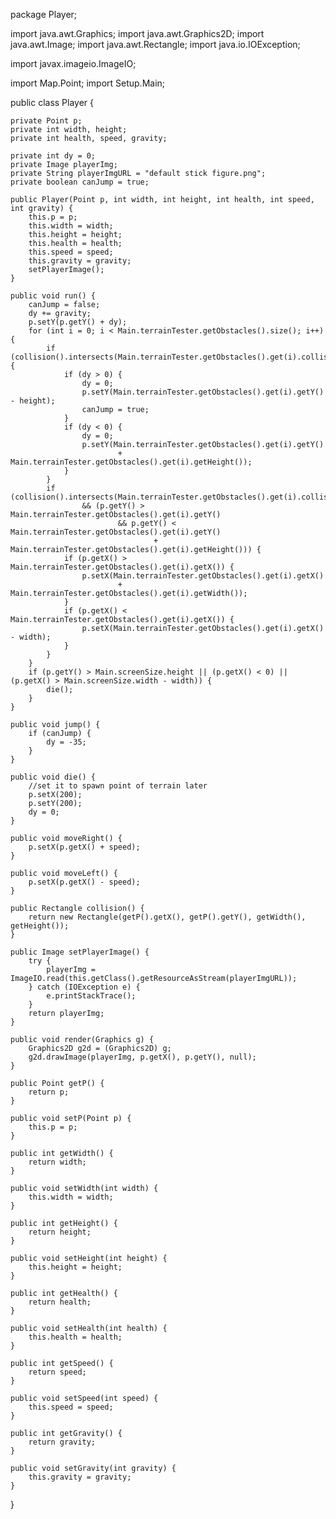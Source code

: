 package Player;

import java.awt.Graphics;
import java.awt.Graphics2D;
import java.awt.Image;
import java.awt.Rectangle;
import java.io.IOException;

import javax.imageio.ImageIO;

import Map.Point;
import Setup.Main;

public class Player {

	private Point p;
	private int width, height;
	private int health, speed, gravity;

	private int dy = 0;
	private Image playerImg;
	private String playerImgURL = "default stick figure.png";
	private boolean canJump = true;

	public Player(Point p, int width, int height, int health, int speed, int gravity) {
		this.p = p;
		this.width = width;
		this.height = height;
		this.health = health;
		this.speed = speed;
		this.gravity = gravity;
		setPlayerImage();
	}

	public void run() {
		canJump = false;
		dy += gravity;
		p.setY(p.getY() + dy);
		for (int i = 0; i < Main.terrainTester.getObstacles().size(); i++) {
			if (collision().intersects(Main.terrainTester.getObstacles().get(i).collision())) {
				if (dy > 0) {
					dy = 0;
					p.setY(Main.terrainTester.getObstacles().get(i).getY() - height);
					canJump = true;
				}
				if (dy < 0) {
					dy = 0;
					p.setY(Main.terrainTester.getObstacles().get(i).getY()
							+ Main.terrainTester.getObstacles().get(i).getHeight());
				}
			}
			if (collision().intersects(Main.terrainTester.getObstacles().get(i).collision())
					&& (p.getY() > Main.terrainTester.getObstacles().get(i).getY()
							&& p.getY() < Main.terrainTester.getObstacles().get(i).getY()
									+ Main.terrainTester.getObstacles().get(i).getHeight())) {
				if (p.getX() > Main.terrainTester.getObstacles().get(i).getX()) {
					p.setX(Main.terrainTester.getObstacles().get(i).getX()
							+ Main.terrainTester.getObstacles().get(i).getWidth());
				}
				if (p.getX() < Main.terrainTester.getObstacles().get(i).getX()) {
					p.setX(Main.terrainTester.getObstacles().get(i).getX() - width);
				}
			}
		}
		if (p.getY() > Main.screenSize.height || (p.getX() < 0) || (p.getX() > Main.screenSize.width - width)) {
			die();
		}
	}

	public void jump() {
		if (canJump) {
			dy = -35;
		}
	}

	public void die() {
		//set it to spawn point of terrain later
		p.setX(200);
		p.setY(200);
		dy = 0;
	}

	public void moveRight() {
		p.setX(p.getX() + speed);
	}

	public void moveLeft() {
		p.setX(p.getX() - speed);
	}

	public Rectangle collision() {
		return new Rectangle(getP().getX(), getP().getY(), getWidth(), getHeight());
	}

	public Image setPlayerImage() {
		try {
			playerImg = ImageIO.read(this.getClass().getResourceAsStream(playerImgURL));
		} catch (IOException e) {
			e.printStackTrace();
		}
		return playerImg;
	}

	public void render(Graphics g) {
		Graphics2D g2d = (Graphics2D) g;
		g2d.drawImage(playerImg, p.getX(), p.getY(), null);
	}

	public Point getP() {
		return p;
	}

	public void setP(Point p) {
		this.p = p;
	}

	public int getWidth() {
		return width;
	}

	public void setWidth(int width) {
		this.width = width;
	}

	public int getHeight() {
		return height;
	}

	public void setHeight(int height) {
		this.height = height;
	}

	public int getHealth() {
		return health;
	}

	public void setHealth(int health) {
		this.health = health;
	}

	public int getSpeed() {
		return speed;
	}

	public void setSpeed(int speed) {
		this.speed = speed;
	}

	public int getGravity() {
		return gravity;
	}

	public void setGravity(int gravity) {
		this.gravity = gravity;
	}

}
